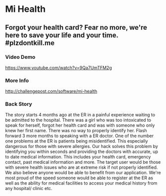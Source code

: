 # Mi Health

## Forgot your health card? Fear no more, we're here to save your life and your time. #plzdontkill.me

### Video Demo
https://www.youtube.com/watch?v=9Qa7UmTFM2g
### More Info
http://challengepost.com/software/mi-health

### Back Story
The story starts 4 months ago at the ER in a painful experience waiting to be admitted to the hospital. There was a girl who was too intoxicated to speak for herself, forgot her health card and was with someone who only knew her first name. There was no way to properly identify her. Flash forward 3 more months to speaking with a ER doctor. One of the number one problems at the ER is patients being misidentified. This especially dangerous for those with severe allergies. Our hack solves this problem by identifying you within seconds and providing the doctors with accurate, up to date medical information. This includes your health card, emergency contact, past medical information and more. The target user would be those with severe health issues who are at extreme risk if not properly identified. We also believe anyone would be able to benefit from our application. We're most proud of the speed someone would be able to register at the ER as well as the ability for medical facilities to access your medical history from any hospital/ clinic etc.
